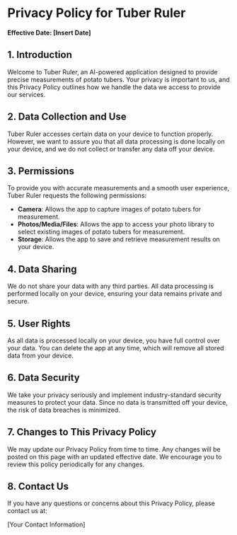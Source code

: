 # Privacy Policy for Tuber Ruler

**Effective Date: [Insert Date]**

## 1. Introduction

Welcome to Tuber Ruler, an AI-powered application designed to provide precise measurements of potato tubers. Your privacy is important to us, and this Privacy Policy outlines how we handle the data we access to provide our services.

## 2. Data Collection and Use

Tuber Ruler accesses certain data on your device to function properly. However, we want to assure you that all data processing is done locally on your device, and we do not collect or transfer any data off your device.

## 3. Permissions

To provide you with accurate measurements and a smooth user experience, Tuber Ruler requests the following permissions:

- **Camera**: Allows the app to capture images of potato tubers for measurement.
- **Photos/Media/Files**: Allows the app to access your photo library to select existing images of potato tubers for measurement.
- **Storage**: Allows the app to save and retrieve measurement results on your device.

## 4. Data Sharing

We do not share your data with any third parties. All data processing is performed locally on your device, ensuring your data remains private and secure.

## 5. User Rights

As all data is processed locally on your device, you have full control over your data. You can delete the app at any time, which will remove all stored data from your device.

## 6. Data Security

We take your privacy seriously and implement industry-standard security measures to protect your data. Since no data is transmitted off your device, the risk of data breaches is minimized.

## 7. Changes to This Privacy Policy

We may update our Privacy Policy from time to time. Any changes will be posted on this page with an updated effective date. We encourage you to review this policy periodically for any changes.

## 8. Contact Us

If you have any questions or concerns about this Privacy Policy, please contact us at:

[Your Contact Information]
